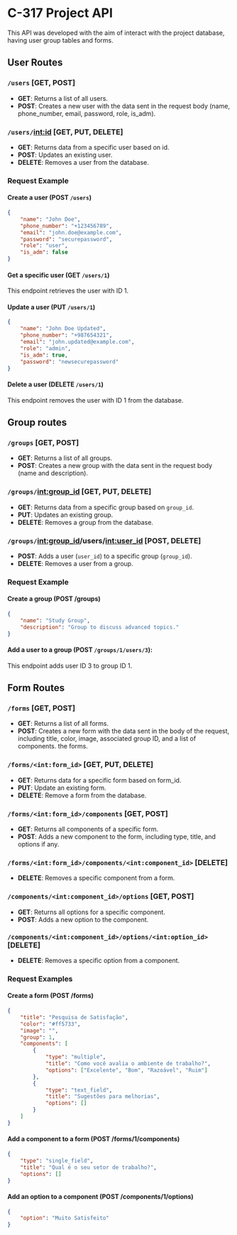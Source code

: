 # C-317 Project API

This API was developed with the aim of
interact with the project database, having user group tables and forms.

## User Routes
### `/users` [GET, POST]

- **GET**: Returns a list of all users.
- **POST**: Creates a new user with the data sent in the request body (name, phone_number, email, password, role, is_adm).

### `/users/`<int:id> [GET, PUT, DELETE]

- **GET**: Returns data from a specific user based on id.
- **POST**: Updates an existing user.
- **DELETE**: Removes a user from the database.

### Request Example
#### Create a user (POST `/users`)
```json
{
    "name": "John Doe",
    "phone_number": "+123456789",
    "email": "john.doe@example.com",
    "password": "securepassword",
    "role": "user",
    "is_adm": false
}
``` 

#### Get a specific user (GET `/users/1`)
This endpoint retrieves the user with ID 1.

#### Update a user (PUT `/users/1`)
```json
{
    "name": "John Doe Updated",
    "phone_number": "+987654321",
    "email": "john.updated@example.com",
    "role": "admin",
    "is_adm": true,
    "password": "newsecurepassword"
}
```
#### Delete a user (DELETE `/users/1`)
This endpoint removes the user with ID 1 from the database.

## Group routes
### `/groups` [GET, POST]

- **GET**: Returns a list of all groups.
- **POST**: Creates a new group with the data sent in the request body (name and description).

### `/groups/`<int:group_id> [GET, PUT, DELETE]

- **GET**: Returns data from a specific group based on `group_id`.
- **PUT**: Updates an existing group.
- **DELETE**: Removes a group from the database.

### `/groups/`<int:group_id>/users/<int:user_id> [POST, DELETE]

- **POST**: Adds a user (`user_id`) to a specific group (`group_id`).
- **DELETE**: Removes a user from a group.

### Request Example

#### Create a group (POST /groups)

```json
{
    "name": "Study Group",
    "description": "Group to discuss advanced topics."
}
```

#### Add a user to a group (POST `/groups/1/users/3`):
This endpoint adds user ID 3 to group ID 1.

## Form Routes
### `/forms` [GET, POST]
- **GET**: Returns a list of all forms.
- **POST**: Creates a new form with the data sent in the body of the request, including title, color, image, associated group ID, and a list of components. the forms.
### `/forms/<int:form_id>` [GET, PUT, DELETE]
- **GET**: Returns data for a specific form based on form_id.
- **PUT**: Update an existing form.
- **DELETE**: Remove a form from the database.
### `/forms/<int:form_id>/components` [GET, POST]
- **GET**: Returns all components of a specific form.
- **POST**: Adds a new component to the form, including type, title, and options if any.
### `/forms/<int:form_id>/components/<int:component_id>` [DELETE]
- **DELETE**: Removes a specific component from a form.
### `/components/<int:component_id>/options` [GET, POST]
- **GET**: Returns all options for a specific component.
- **POST**: Adds a new option to the component.
### `/components/<int:component_id>/options/<int:option_id>` [DELETE]
- **DELETE**: Removes a specific option from a component.
### Request Examples

#### Create a form (POST /forms)
```json
{
    "title": "Pesquisa de Satisfação",
    "color": "#ff5733",
    "image": "",
    "group": 1,
    "components": [
        {
            "type": "multiple",
            "title": "Como você avalia o ambiente de trabalho?",
            "options": ["Excelente", "Bom", "Razoável", "Ruim"]
        },
        {
            "type": "text_field",
            "title": "Sugestões para melhorias",
            "options": []
        }
    ]
}
```
#### Add a component to a form (POST /forms/1/components)
```json
{
    "type": "single_field",
    "title": "Qual é o seu setor de trabalho?",
    "options": []
}
```
#### Add an option to a component (POST /components/1/options)
```json
{
    "option": "Muito Satisfeito"
}
```
